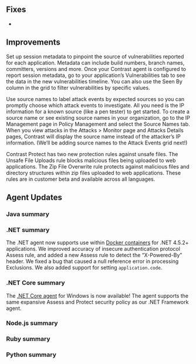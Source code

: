 <!--
title: "Contrast 3.6.5 - June 2019"
description: "Contrast 3.6.5 June 2019"
tags: "3.6.5 June Release Notes"
-->

## Fixes

* 

## Improvements

Set up session metadata to pinpoint the source of vulnerabilities reported for each application. Metadata can include build numbers, branch names, committers, versions and more. Once your Contrast agent is configured to report session metadata, go to your application’s Vulnerabilities tab to see the data in the new vulnerabilities timeline. You can also use the Seen By column in the grid to filter vulnerabilities by specific values.

Use source names to label attack events by expected sources so you can promptly choose which attack events to investigate. All you need is the IP information for a known source (like a pen tester) to get started. To create a source name or see existing source names in your organization, go to the IP Management page in Policy Management and select the Source Names tab. When you view attacks in the Attacks > Monitor page and Attacks Details pages, Contrast will display the source name instead of the attacker’s IP information. (We’ll be adding source names to the Attack Events grid next!)

Contrast Protect has two new protection rules against unsafe files. The Unsafe File Uploads rule blocks malicious files being uploaded to web applications. The Zip File Overwrite rule protects against malicious files and directory structures within zip files uploaded to web applications. These rules are in customer beta and available across all languages.


## Agent Updates

### Java summary


### .NET summary 

The .NET agent now supports use within [Docker containers](installation-netinstall.html#net-docker) for .NET 4.5.2+ applications. We improved accuracy of insecure authentication protocol Assess rule, and added a new Assess rule to detect the “X-Powered-By” header. We fixed a bug that caused a null reference error in processing Exclusions. We also added support for setting `application.code`.

### .NET Core summary

The [.NET Core agent](installation-netcore.html#netcore-overview) for Windows is now available! The agent supports the same expansive Assess and Protect security policy as our .NET Framework agent.

### Node.js summary 



### Ruby summary 


### Python summary




